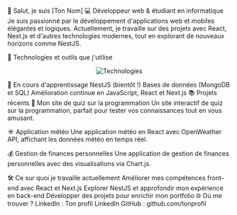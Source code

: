 👋 Salut, je suis [Ton Nom]
💻 Développeur web & étudiant en informatique
Je suis passionné par le développement d'applications web et mobiles élégantes et logiques. Actuellement, je travaille sur des projets avec React, Next.js et d'autres technologies modernes, tout en explorant de nouveaux horizons comme NestJS.

🔧 Technologies et outils que j'utilise
<p align="center"> <img src="https://skillicons.dev/icons?i=vscode,html,css,js,react,nextjs,git,github,npm" alt="Technologies" /> </p>
🚀 En cours d'apprentissage
NestJS (bientôt !)
Bases de données (MongoDB et SQL)
Amélioration continue en JavaScript, React et Next.js
📚 Projets récents
🌟 Mon site de quiz sur la programmation
Un site interactif de quiz sur la programmation, parfait pour tester vos connaissances tout en vous amusant.

☀️ Application météo
Une application météo en React avec OpenWeather API, affichant les données météo en temps réel.

💰 Gestion de finances personnelles
Une application de gestion de finances personnelles avec des visualisations via Chart.js.

🛠️ Ce sur quoi je travaille actuellement
Améliorer mes compétences front-end avec React et Next.js
Explorer NestJS et approfondir mon expérience en back-end
Développer des projets pour enrichir mon portfolio
🌐 Où me trouver ?
LinkedIn : Ton profil LinkedIn
GitHub : github.com/tonprofil

